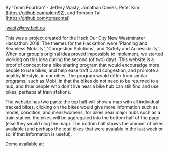 By 'Team Fourtran' - Jeffery Wasty, Jonathan Davies, Peter Kim (https://github.com/pkim92), and Tomson Tai (https://github.com/tomsontai)

jwasty@my.bcit.ca

This was a project created for the Hack Our City New Westminster Hackathon 2018. The themes for the Hackathon were 'Planning and Seamless Mobility', 'Congestion Solutions', and 'Safety and Accessibility'. When our group's original idea proved impossible to implement, we started working on this idea during the second (of two) days. This website is a proof of concept for a bike sharing program that would encouradge more people to use bikes, and help ease traffic and congestion, and promote a healthy lifestyle, in our cities. The program would differ from similar programs, such as Mobi, in that the bikes do not need to be returned to a hub, and thus people who don't live near a bike hub can still find and use bikes, perhaps at train stations. 

The website has two parts: the top half will show a map with all individual tracked bikes, clicking on the bikes would give more information such as model, condition, and mens/womens, for bikes near major hubs such as a train station, the bikes will be aggregated into the bottom half of the page (else they would clog the map). The bottom half shows the amount of bikes available (and perhaps the total bikes that were avaiable in the last week or so, if that information is useful).

Demo available at:

